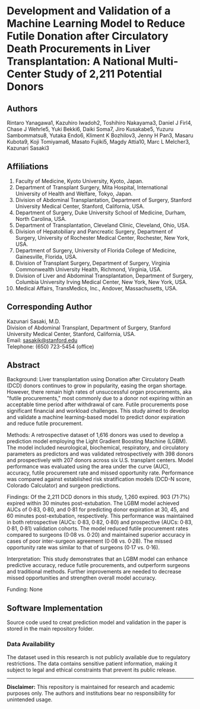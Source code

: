 # **Development and Validation of a Machine Learning Model to Reduce Futile Donation after Circulatory Death Procurements in Liver Transplantation: A National Multi-Center Study of 2,211 Potential Donors**

## **Authors**
Rintaro Yanagawa1, Kazuhiro Iwadoh2, Toshihiro Nakayama3, Daniel J Firl4, Chase J Wehrle5, Yuki Bekki6, Daiki Soma7, Jiro Kusakabe5, Yuzuru Sambommatsu8, Yutaka Endo6, Kliment K Bozhilov3, Jenny H Pan3, Masaru Kubota9, Koji Tomiyama6, Masato Fujiki5, Magdy Attia10, Marc L Melcher3, Kazunari Sasaki3

## **Affiliations**
1. Faculty of Medicine, Kyoto University, Kyoto, Japan.  
2. Department of Transplant Surgery, Mita Hospital, International University of Health and Welfare, Tokyo, Japan.  
3. Division of Abdominal Transplantation, Department of Surgery, Stanford University Medical Center, Stanford, California, USA.  
4. Department of Surgery, Duke University School of Medicine, Durham, North Carolina, USA.  
5. Department of Transplantation, Cleveland Clinic, Cleveland, Ohio, USA.  
6. Division of Hepatobiliary and Pancreatic Surgery, Department of Surgery, University of Rochester Medical Center, Rochester, New York, USA.  
7. Department of Surgery, University of Florida College of Medicine, Gainesville, Florida, USA.  
8. Division of Transplant Surgery, Department of Surgery, Virginia Commonwealth University Health, Richmond, Virginia, USA.  
9. Division of Liver and Abdominal Transplantation, Department of Surgery, Columbia University Irving Medical Center, New York, New York, USA.  
10. Medical Affairs, TransMedics, Inc., Andover, Massachusetts, USA.  

## **Corresponding Author**
Kazunari Sasaki, M.D.  
Division of Abdominal Transplant, Department of Surgery, Stanford University Medical Center, Stanford, California, USA.  
Email: sasakik@stanford.edu  
Telephone: (650) 723-5454 (office)  

## **Abstract**
Background: Liver transplantation using Donation after Circulatory Death (DCD) donors continues to grow in popularity, easing the organ shortage. However, there remain high rates of unsuccessful organ procurements, aka "futile procurements," most commonly due to a donor not expiring within an acceptable time period after withdrawal of care. Futile procurements pose significant financial and workload challenges. This study aimed to develop and validate a machine learning-based model to predict donor expiration and reduce futile procurement.

Methods: A retrospective dataset of 1,616 donors was used to develop a prediction model employing the Light Gradient Boosting Machine (LGBM). The model included neurological, biochemical, respiratory, and circulatory parameters as predictors and was validated retrospectively with 398 donors and prospectively with 207 donors across six U.S. transplant centers. Model performance was evaluated using the area under the curve (AUC), accuracy, futile procurement rate and missed opportunity rate. Performance was compared against established risk stratification models (DCD-N score, Colorado Calculator) and surgeon predictions.

Findings: Of the 2,211 DCD donors in this study, 1,260 expired. 903 (71·7%) expired within 30 minutes post-extubation. The LGBM model achieved AUCs of 0·83, 0·80, and 0·81 for predicting donor expiration at 30, 45, and 60 minutes post-extubation, respectively. This performance was maintained in both retrospective (AUCs: 0·83, 0·82, 0·80) and prospective (AUCs: 0·83, 0·81, 0·81) validation cohorts. The model reduced futile procurement rates compared to surgeons (0·08 vs. 0·20) and maintained superior accuracy in cases of poor inter-surgeon agreement (0·08 vs. 0·28). The missed opportunity rate was similar to that of surgeons (0·17 vs. 0·16).

Interpretation: This study demonstrates that an LGBM model can enhance predictive accuracy, reduce futile procurements, and outperform surgeons and traditional methods. Further improvements are needed to decrease missed opportunities and strengthen overall model accuracy.

Funding: None 

## **Software Implementation**
Source code used to creat prediction model and validation in the paper is stored in the main repository folder. 

### **Data Availability**
The dataset used in this research is not publicly available due to regulatory restrictions. The data contains sensitive patient information, making it subject to legal and ethical constraints that prevent its public release.

---

**Disclaimer:** This repository is maintained for research and academic purposes only. The authors and institutions bear no responsibility for unintended usage.
